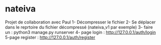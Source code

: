 # nateiva
Projet de collaboration avec Paul
1- Décompresser le fichier
2- Se déplacer dans le reprtoire du fichier décompressé (nateiva_v1 par exemple)
3- faire un : python3 manage.py runserver
4- page login : http://127.0.0.1/auth/login
5-page register : http://127.0.0.1/auth/register
